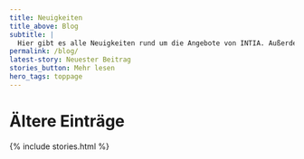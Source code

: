 ```yaml
---
title: Neuigkeiten
title_above: Blog
subtitle: |
  Hier gibt es alle Neuigkeiten rund um die Angebote von INTIA. Außerdem sammeln wir hier, was andere über uns schreiben.
permalink: /blog/
latest-story: Neuester Beitrag
stories_button: Mehr lesen
hero_tags: toppage
---
```


# Ältere Einträge

{% include stories.html %}
